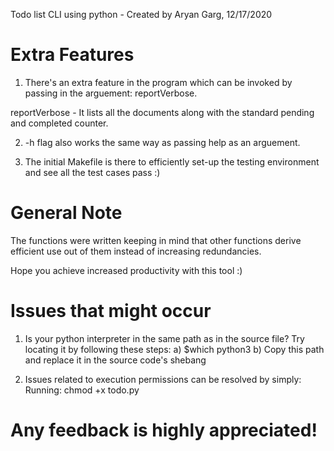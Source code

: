 Todo list CLI using python - Created by Aryan Garg, 12/17/2020

# Extra Features
1) There's an extra feature in the program which can be invoked by 
passing in the arguement: reportVerbose.

reportVerbose -
It lists all the documents along with the standard pending and 
completed counter.

2) -h flag also works the same way as passing help as an arguement.

3) The initial Makefile is there to efficiently set-up the testing 
environment and see all the test cases pass :)

# General Note
The functions were written keeping in mind that other functions 
derive efficient use out of them instead of increasing redundancies.

Hope you achieve increased productivity with this tool :)

# Issues that might occur
1) Is your python interpreter in the same path as in the source file?
Try locating it by following these steps:
 a) $which python3
 b) Copy this path and replace it in the source code's shebang

2) Issues related to execution permissions can be resolved by simply:
Running:
chmod +x todo.py

# Any feedback is highly appreciated!
